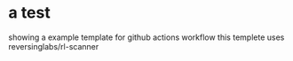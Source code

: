# a test

showing a example template for github actions workflow
this templete uses reversinglabs/rl-scanner

